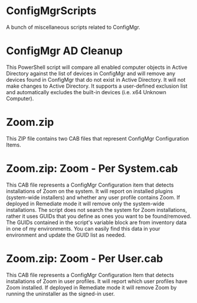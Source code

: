 # ConfigMgrScripts
A bunch of miscellaneous scripts related to ConfigMgr.

# ConfigMgr AD Cleanup
This PowerShell script will compare all enabled computer objects in Active Directory against the list of devices in ConfigMgr and will remove any devices found in ConfigMgr that do not exist in Active Directory.  It will not make changes to Active Directory.  It supports a user-defined exclusion list and automatically excludes the built-in devices (i.e. x64 Unknown Computer).

# Zoom.zip
This ZIP file contains two CAB files that represent ConfigMgr Configuration Items.

# Zoom.zip: Zoom - Per System.cab
This CAB file represents a ConfigMgr Configuration item that detects installations of Zoom on the system.  It will report on installed plugins (system-wide installers) and whether any user profile contains Zoom.  If deployed in Remediate mode it will remove only the system-wide installations.  The script does not search the system for Zoom installations, rather it uses GUIDs that you define as ones you want to be found/removed.  The GUIDs contained in the script's variable block are from inventory data in one of my environments.  You can easily find this data in your environment and update the GUID list as needed.

# Zoom.zip: Zoom - Per User.cab
This CAB file represents a ConfigMgr Configuration Item that detects installations of Zoom in user profiles.  It will report which user profiles have Zoom installed.  If deployed in Remediate mode it will remove Zoom by running the uninstaller as the signed-in user.
